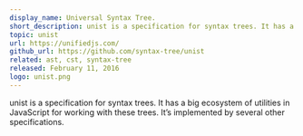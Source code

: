 ```yaml
---
display_name: Universal Syntax Tree.
short_description: unist is a specification for syntax trees. It has a big ecosystem of utilities in JavaScript for working with these trees.
topic: unist
url: https://unifiedjs.com/
github_url: https://github.com/syntax-tree/unist
related: ast, cst, syntax-tree
released: February 11, 2016
logo: unist.png
---
```

unist is a specification for syntax trees. It has a big ecosystem of utilities in JavaScript for working with these trees. It’s implemented by several other specifications.
